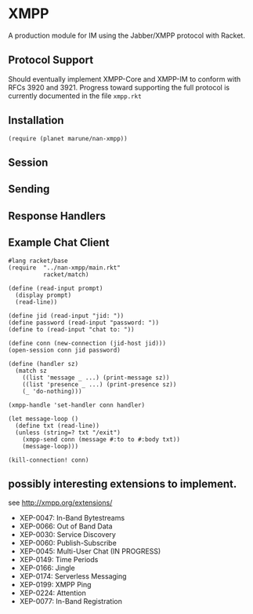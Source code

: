# XMPP

A production module for IM using the Jabber/XMPP protocol with Racket.

## Protocol Support

Should eventually implement XMPP-Core and XMPP-IM to conform with RFCs
3920 and 3921. Progress toward supporting the full protocol is
currently documented in the file `xmpp.rkt`

## Installation

    (require (planet marune/nan-xmpp))

## Session

## Sending   

## Response Handlers 

## Example Chat Client

    #lang racket/base
    (require  "../nan-xmpp/main.rkt"
              racket/match)
    
    (define (read-input prompt)
      (display prompt)
      (read-line))
   
    (define jid (read-input "jid: "))
    (define password (read-input "password: "))
    (define to (read-input "chat to: "))
    
    (define conn (new-connection (jid-host jid)))
    (open-session conn jid password)
    
    (define (handler sz)
      (match sz
        ((list 'message _ ...) (print-message sz))
        ((list 'presence _ ...) (print-presence sz))
        (_ 'do-nothing)))
    
    (xmpp-handle 'set-handler conn handler)
    
    (let message-loop () 
      (define txt (read-line))
      (unless (string=? txt "/exit")
        (xmpp-send conn (message #:to to #:body txt))                      
        (message-loop)))
    
    (kill-connection! conn)

## possibly interesting extensions to implement. 

see http://xmpp.org/extensions/

* XEP-0047: In-Band Bytestreams
* XEP-0066: Out of Band Data
* XEP-0030: Service Discovery
* XEP-0060: Publish-Subscribe
* XEP-0045: Multi-User Chat (IN PROGRESS)
* XEP-0149: Time Periods
* XEP-0166: Jingle
* XEP-0174: Serverless Messaging
* XEP-0199: XMPP Ping
* XEP-0224: Attention
* XEP-0077: In-Band Registration
